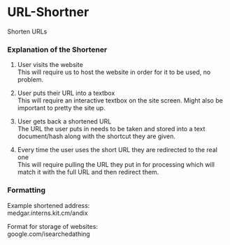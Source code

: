 # URL-Shortner
Shorten URLs

### Explanation of the Shortener  
1) User visits the website   
        This will require us to host the website in order for it to be used, no problem.
        
2) User puts their URL into a textbox   
        This will require an interactive textbox on the site screen. Might also be important to pretty the site up.
        
3) User gets back a shortened URL   
        The URL the user puts in needs to be taken and stored into a text document/hash along with the shortcut they are given.
        
4) Every time the user uses the short URL they are redirected to the real one   
        This will require pulling the URL they put in for processing which will match it with the full URL and then redirect them.


### Formatting
Example shortened address:  
        medgar.interns.kit.cm/andix

Format for storage of websites:  
        google.com/isearchedathing
